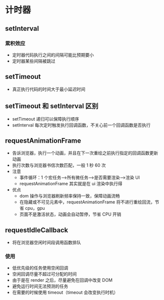 # 计时器

## setInterval

### 累积效应

- 定时器代码执行之间的间隔可能比预期要小
- 定时器某些间隔被跳过

## setTimeout

- 真正执行代码的时间大于最小延迟时间

## setTimeout 和 setInterval 区别

- setTimeout 递归可以保障执行顺序
- setInterval 每次定时触发执行回调函数，不关心前一个回调函数是否执行

## requestAnimationFrame

- 告诉浏览器，执行一个动画，并且在下一次重绘之前执行指定的回调函数更新动画
- 执行次数与浏览器书信次数匹配，一般 1 秒 60 次
- 注意
  - 事件循环：1 个宏任务-->所有微任务-->是否需要渲染-->渲染 UI
  - requestAnimationFrame 其实就是在 ui 渲染中执行得
- 优点
  - dom 操作与浏览器刷新频率保持一致，保障动画流畅
  - 在隐藏或不可见元素中，requestAnimationFrame 将不进行重绘回流，节省 cpu，gpu
  - 页面不是激活状态，动画会自动暂停，节省 CPU 开销

## requestIdleCallback

- 将在浏览器空闲时间段调用函数排队

### 使用

- 低优先级的任务使用空闲回调
- 空闲回调尽量不超过可分配的时间
- 由于是在 render 之后，尽量避免在回调中改变 DOM
- 避免运行时间无法预测的任务
- 在需要的时候使用 timeout（timeout 会改变执行时机）
